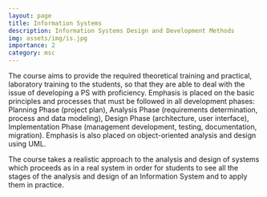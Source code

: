 ```yaml
---
layout: page
title: Information Systems
description: Information Systems Design and Development Methods
img: assets/img/is.jpg
importance: 2
category: msc
---
```


The course aims to provide the required theoretical training and practical, laboratory training to the students, so that they are able to deal with the issue of developing a PS with proficiency. Emphasis is placed on the basic principles and processes that must be followed in all development phases: Planning Phase (project plan), Analysis Phase (requirements determination, process and data modeling), Design Phase (architecture, user interface), Implementation Phase (management development, testing, documentation, migration). Emphasis is also placed on object-oriented analysis and design using UML.

The course takes a realistic approach to the analysis and design of systems which proceeds as in a real system in order for students to see all the stages of the analysis and design of an Information System and to apply them in practice.